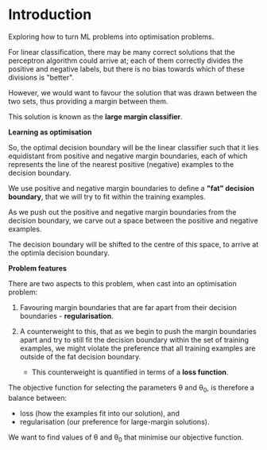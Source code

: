 # Introduction

Exploring how to turn ML problems into optimisation problems.

For linear classification, there may be many correct solutions that the perceptron algorithm could arrive at; each of them correctly divides the positive and negative labels, but there is no bias towards which of these divisions is "better".

However, we would want to favour the solution that was drawn between the two sets, thus providing a margin between them.

This solution is known as the **large margin classifier**.

**Learning as optimisation**

So, the optimal decision boundary will be the linear classifier such that it lies equidistant from positive and negative margin boundaries, each of which represents the line of the nearest positive (negative) examples to the decision boundary.

We use positive and negative margin boundaries to define a **"fat" decision boundary**, that we will try to fit within the training examples.

As we push out the positive and negative margin boundaries from the decision boundary, we carve out a space between the positive and negative examples.

The decision boundary will be shifted to the centre of this space, to arrive at the optimla decision boundary.

**Problem features**

There are two aspects to this problem, when cast into an optimisation problem:

1. Favouring margin boundaries that are far apart from their decision boundaries - **regularisation**.

2. A counterweight to this, that as we begin to push the margin boundaries apart and try to still fit the decision boundary within the set of training examples, we might violate the preference that all training examples are outside of the fat decision boundary.

   - This counterweight is quantified in terms of a **loss function**.

The objective function for selecting the parameters θ and θ<sub>0</sub>, is therefore a balance between:

- loss (how the examples fit into our solution), and
- regularisation (our preference for large-margin solutions).

We want to find values of θ and θ<sub>0</sub> that minimise our objective function.
